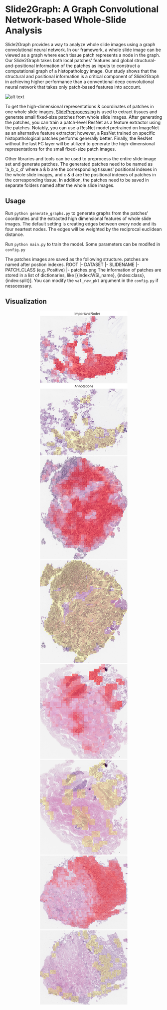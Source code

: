 # Slide2Graph: A Graph Convolutional Network-based Whole-Slide Analysis

Slide2Graph provides a way to analyze whole slide images using a graph convolutional neural network. In our framework, a whole slide image can be viewed as a graph where each tissue patch represents a node in the graph. Our Slide2Graph takes both local patches' features and global structural-and-positional information of the patches as inputs to construct a computational graph of a histopathology image. Our study shows that the structural and positional information is a critical component of Slide2Graph in achieving higher performance than a conventional deep convolutional neural network that takes only patch-based features into account.

 ![alt text](IMG/pipeline.jpg)


To get the high-dimensional representations & coordinates of patches in one whole slide images, [SlidePreprocessing](https://github.com/BMIRDS/SlidePreprocessing) is used to extract tissues and generate small fixed-size patches from whole slide images. After generating the patches, you can train a patch-level ResNet as a feature extractor using the patches. Notably, you can use a ResNet model pretrained on ImageNet as an alternative feature extractor; however, a ResNet trained on specific histopathological patches performs generally better. Finally, the ResNet without the last FC layer will be utilized to generate the high-dimensional representations for the small fixed-size patch images. 

Other libraries and tools can be used to preprocess the entire slide image set and generate patches. The generated patches need to be named as 'a_b_c_d' where a & b are the corresponding tissues' positional indexes in the whole slide images, and c & d are the positional indexes of patches in the corresponding tissue. In addition, the patches need to be saved in separate folders named after the whole slide images.

## Usage
Run `python generate_graphs.py` to generate graphs from the patches' coordinates and the extracted high dimensional features of whole slide images. The default setting is creating edges between every node and its four neartest nodes. The edges will be weighted by the reciprocal euclidean distance.

Run `python main.py` to train the model. Some parameters can be modifed in `config.py`

The patches images are saved as the following structure. patches are named after postion indexes.
ROOT
    |- DATASET
        |- SLIDENAME
            |- PATCH_CLASS (e.g. Positive)
                |- patches.png
The information of patches are stored in a list of dictionaries, like [{index:WSI_name}, {index:class}, {index:split}]. You can modify the `val_raw_pkl` argument in the `config.py` if nesscessary. 

## Visualization
<div align=center><img width="280" src="IMG/figure1_r.jpg" alt="Important Nodes"> <img width="280" src="IMG/figure1_label.jpg" alt="Annotations"></div>
<div align=center><img width="280" src="IMG/figure2_r.jpg" alt="Important Nodes"> <img width="280" src="IMG/figure2_label.jpg" alt="Annotations"></div>
<div align=center><img width="280" src="IMG/figure3_r.jpg" alt="Important Nodes"> <img width="280" src="IMG/figure3_label.jpg" alt="Annotations"></div>
<div align=center><img width="280" src="IMG/figure4_r.jpg" alt="Important Nodes"> <img width="280" src="IMG/figure4_label.jpg" alt="Annotations"></div>
